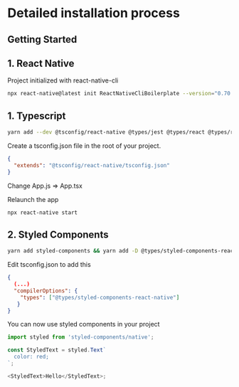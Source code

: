 # Detailed installation process

## Getting Started

## 1. React Native

Project initialized with react-native-cli

```bash
npx react-native@latest init ReactNativeCliBoilerplate --version="0.70.7"
```

## 1. Typescript

```bash
yarn add --dev @tsconfig/react-native @types/jest @types/react @types/react-test-renderer typescript @types/react-native
```

Create a tsconfig.json file in the root of your project.

```json
{
  "extends": "@tsconfig/react-native/tsconfig.json"
}
```

Change App.js => App.tsx

Relaunch the app

```bash
npx react-native start
```

## 2. Styled Components

```bash
yarn add styled-components && yarn add -D @types/styled-components-react-native
```

Edit tsconfig.json to add this

```json
{
  (...)
  "compilerOptions": {
    "types": ["@types/styled-components-react-native"]
   }
}
```

You can now use styled components in your project

```js
import styled from 'styled-components/native';

const StyledText = styled.Text`
  color: red;
`;

<StyledText>Hello</StyledText>;
```
